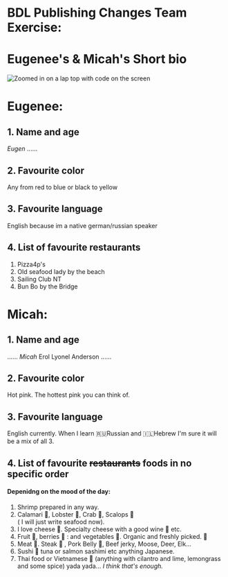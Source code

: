 # BDL Publishing Changes Team Exercise:

# Eugenee's & Micah's Short bio 

![Zoomed in on a lap top with code on the screen](https://images.unsplash.com/photo-1488590528505-98d2b5aba04b?ixlib=rb-4.0.3&ixid=M3wxMjA3fDB8MHxwaG90by1wYWdlfHx8fGVufDB8fHx8fA%3D%3D&auto=format&fit=crop&w=1170&q=80)

# Eugenee:

## 1. Name and age
*Eugen* ......

## 2. Favourite color
Any from red to blue or black to yellow

## 3. Favourite language
English because im a native german/russian speaker

## 4. List of favourite restaurants
  1. Pizza4p's
  2. Old seafood lady by the beach
  3. Sailing Club NT
  4. Bun Bo by the Bridge 


# Micah:

## 1. Name and age
...... *Micah* Erol Lyonel Anderson ......

## 2. Favourite color
Hot pink. The hottest pink you can think of.

## 3. Favourite language
English currently. 
When I learn 🇷🇺Russian and 🇮🇱Hebrew I'm sure it will be a mix of all 3.

## 4. List of favourite ~~restaurants~~ foods in no specific order
#### Depenidng on the mood of the day: ####
  1. Shrimp prepared in any way.
  2. Calamari 🐙, Lobster 🦞, Crab 🦀, Scalops 🌊  
  ( I will just write seafood now).
  3. I love cheese 🧀. Specialty cheese with a good wine 🍷 etc.
  4. Fruit 🥭, berries 🍓 : and vegetables 🥒. 
  Organic and freshly picked. 🤤
  5. Meat 🍖. Steak 🥩 , Pork Belly 🥓, Beef jerky, Moose, Deer, Elk...
  6. Sushi 🍣 tuna or salmon sashimi etc anything Japanese.
  7. Thai food or Vietnamese 🥣 (anything with cilantro and lime, lemongrass and some spice) yada yada...
  _I think that's enough._ 